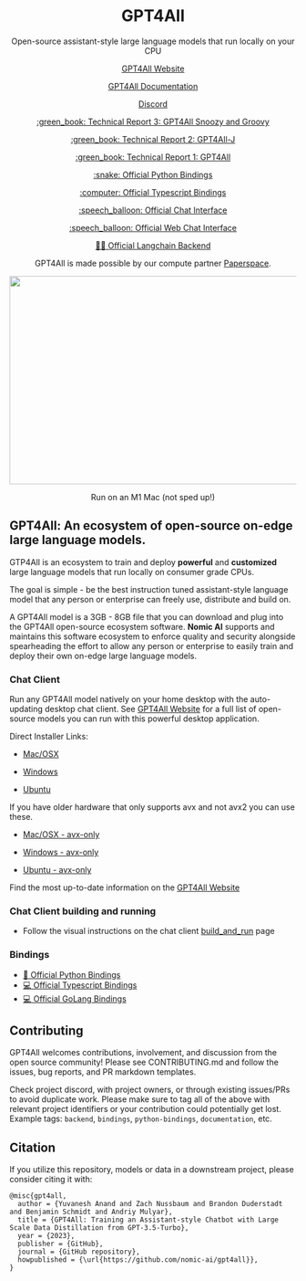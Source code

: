 <h1 align="center">GPT4All</h1>
<p align="center">Open-source assistant-style large language models that run locally on your CPU</p>

<p align="center">
<a href="https://gpt4all.io">GPT4All Website</a>
</p>

<p align="center">
<a href="https://docs.gpt4all.io">GPT4All Documentation</a>
</p>

<p align="center">
<a href="https://discord.gg/mGZE39AS3e">Discord</a>
</p>


<p align="center">
<a href="https://gpt4all.io/reports/GPT4All_Technical_Report_3.pdf">:green_book: Technical Report 3: GPT4All Snoozy and Groovy </a>
</p>

<p align="center">
<a href="https://static.nomic.ai/gpt4all/2023_GPT4All-J_Technical_Report_2.pdf">:green_book: Technical Report 2: GPT4All-J </a>
</p>

<p align="center">
<a href="https://s3.amazonaws.com/static.nomic.ai/gpt4all/2023_GPT4All_Technical_Report.pdf">:green_book: Technical Report 1: GPT4All</a>
</p>

<p align="center">
<a href="https://github.com/nomic-ai/gpt4all/tree/main/gpt4all-bindings/python/README.md">:snake: Official Python Bindings</a>
</p>

<p align="center">
<a href="https://github.com/nomic-ai/gpt4all/tree/main/gpt4all-bindings/typescript">:computer: Official Typescript Bindings</a>
</p>

<p align="center">
<a href="https://github.com/nomic-ai/gpt4all/blob/main/gpt4all-chat/README.md">:speech_balloon: Official Chat Interface</a>
</p>

<p align="center">
<a href="https://github.com/nomic-ai/gpt4all-ui">:speech_balloon: Official Web Chat Interface</a>
</p>

<p align="center">
<a href="https://python.langchain.com/en/latest/modules/models/llms/integrations/gpt4all.html">🦜️🔗 Official Langchain Backend</a> 
</p>

<p align="center">
GPT4All is made possible by our compute partner <a href="https://www.paperspace.com/">Paperspace</a>.
</p>

<p align="center">
  <img width="600" height="365" src="https://user-images.githubusercontent.com/13879686/231876409-e3de1934-93bb-4b4b-9013-b491a969ebbc.gif">
</p>
<p align="center">
Run on an M1 Mac (not sped up!)
</p>

## GPT4All: An ecosystem of open-source on-edge large language models.
GTP4All is an ecosystem to train and deploy **powerful** and **customized** large language models that run locally on consumer grade CPUs.

The goal is simple - be the best instruction tuned assistant-style language model that any person or enterprise can freely use, distribute and build on.

A GPT4All model is a 3GB - 8GB file that you can download and plug into the GPT4All open-source ecosystem software. **Nomic AI** supports and maintains this software ecosystem to enforce quality and security alongside spearheading the effort to allow any person or enterprise to easily train and deploy their own on-edge large language models. 


### Chat Client
Run any GPT4All model natively on your home desktop with the auto-updating desktop chat client. See <a href="https://gpt4all.io">GPT4All Website</a> for a full list of open-source models you can run with this powerful desktop application.

Direct Installer Links:

* [Mac/OSX](https://gpt4all.io/installers/gpt4all-installer-darwin.dmg)

* [Windows](https://gpt4all.io/installers/gpt4all-installer-win64.exe)

* [Ubuntu](https://gpt4all.io/installers/gpt4all-installer-linux.run)

If you have older hardware that only supports avx and not avx2 you can use these.

* [Mac/OSX - avx-only](https://gpt4all.io/installers/gpt4all-installer-darwin-avx-only.dmg)

* [Windows - avx-only](https://gpt4all.io/installers/gpt4all-installer-win64-avx-only.exe)

* [Ubuntu - avx-only](https://gpt4all.io/installers/gpt4all-installer-linux-avx-only.run)

Find the most up-to-date information on the [GPT4All Website](https://gpt4all.io/)

### Chat Client building and running

* Follow the visual instructions on the chat client [build_and_run](gpt4all-chat/build_and_run.md) page

### Bindings

* <a href="https://github.com/nomic-ai/gpt4all/tree/main/gpt4all-bindings/python/README.md">:snake: Official Python Bindings</a>
* <a href="https://github.com/nomic-ai/gpt4all/tree/main/gpt4all-bindings/typescript">:computer: Official Typescript Bindings</a>
* <a href="https://github.com/nomic-ai/gpt4all/tree/main/gpt4all-bindings/golang">:computer: Official GoLang Bindings</a>


## Contributing
GPT4All welcomes contributions, involvement, and discussion from the open source community!
Please see CONTRIBUTING.md and follow the issues, bug reports, and PR markdown templates.

Check project discord, with project owners, or through existing issues/PRs to avoid duplicate work.
Please make sure to tag all of the above with relevant project identifiers or your contribution could potentially get lost.
Example tags: `backend`, `bindings`, `python-bindings`, `documentation`, etc.


## Citation

If you utilize this repository, models or data in a downstream project, please consider citing it with:
```
@misc{gpt4all,
  author = {Yuvanesh Anand and Zach Nussbaum and Brandon Duderstadt and Benjamin Schmidt and Andriy Mulyar},
  title = {GPT4All: Training an Assistant-style Chatbot with Large Scale Data Distillation from GPT-3.5-Turbo},
  year = {2023},
  publisher = {GitHub},
  journal = {GitHub repository},
  howpublished = {\url{https://github.com/nomic-ai/gpt4all}},
}
```

